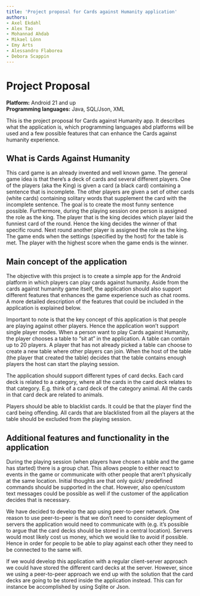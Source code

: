 ```yaml
---
title: 'Project proposal for Cards against Humanity application'
authors: 
- Axel Ekdahl
- Alex Tao
- Mohannad Ahdab
- Mikael Lönn
- Emy Arts
- Alessandro Flaborea
- Debora Scappin
---
```


# Project Proposal

**Platform:** Android 21 and up  
**Programming languages:** Java, SQL/Json, XML  
  
This is the project proposal for Cards against Humanity app. It describes what the application is, which programming languages
abd platforms will be used and a few possible features that can enhance the Cards against humanity experience.  

## What is Cards Against Humanity
This card game is an already invented and well known game. The general game idea is that there’s a deck of cards and several different players. One of the players (aka the King) is given a card (a black card) containing a sentence that is incomplete. The other players are given a set of other cards (white cards) containing solitary words that supplement the card with the incomplete sentence. The goal is to create the most funny sentence possible. Furthermore, during the playing session one person is assigned the role as the king. The player that is the king decides which player laid the funniest card of the round. Hence the king decides the winner of that specific round. Next round another player is assigned the role as the king. The game ends when the settings (specified by the host) for the table is met. The player with the highest score when the game ends is the winner.

## Main concept of the application
The objective with this project is to create a simple app for the Android platform in which players can play cards against humanity. Aside from the cards against humanity game itself, the application should also support different features that enhances the game experience such as chat rooms. A more detailed description of the features that could be included in the application is explained below.

Important to note is that the key concept of this application is that people are playing against other players. Hence the application won’t support single player modes. When a person want to play Cards against Humanity, the player chooses a table to “sit at” in the application. A table can contain up to 20 players. A player that has not already picked a table can choose to create a new table where other players can join. When the host of the table (the player that created the table) decides that the table contains enough players the host can start the playing session. 

The application should support different types of card decks. Each card deck is related to a category, where all the cards in the card deck relates to that category. E.g. think of a card deck of the category animal. All the cards in that card deck are related to animals.  

Players should be able to blacklist cards. It could be that the player find the card being offending. All cards that are blacklisted from all the players at the table should be excluded from the playing session. 

## Additional features and functionality in the application
During the playing session (when players have chosen a table and the game has started) there is a group chat. This allows people to either react to events in the game or communicate with other people that aren’t physically at the same location. Initial thoughts are that only quick/ predefined commands should be supported in the chat. However, also open/custom text messages could be possible as well if the customer of the application decides that is necessary. 

We have decided to develop the app using peer-to-peer network. One reason to use peer-to-peer is that we don’t need to consider deployment of servers the application would need to communicate with (e.g. it’s possible to argue that the card decks should be stored in a central location). Servers would most likely cost us money, which we would like to avoid if possible. Hence in order for people to be able to play against each other they need to be connected to the same wifi. 

If we would develop this application with a regular client-server approach we could have stored the different card decks at the server. However, since we using a peer-to-peer approach we end up with the solution that the card decks are going to be stored inside the application instead. This can for instance be accomplished by using Sqlite or Json. 
